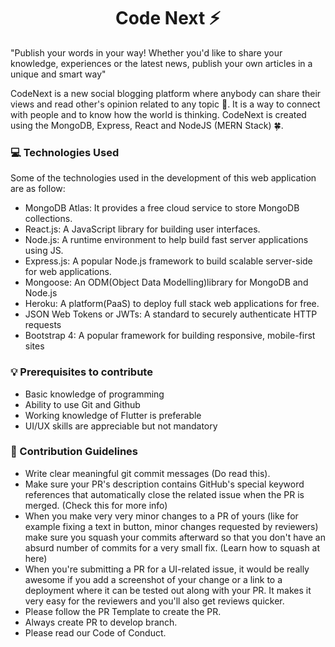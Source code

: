 <h1 align="center">Code Next ⚡</h1>

"Publish your words in your way! Whether you'd like to share your knowledge, experiences or the latest news, publish your own articles in a unique and smart way"

CodeNext is a new social blogging platform where anybody can share their views and read other's opinion related to any topic 🧾. It is a way to connect with people and to know how the world is thinking. CodeNext is created using the MongoDB, Express, React and NodeJS (MERN Stack) 🍀.

### 💻 Technologies Used
Some of the technologies used in the development of this web application are as follow:

- MongoDB Atlas: It provides a free cloud service to store MongoDB collections.
- React.js: A JavaScript library for building user interfaces.
- Node.js: A runtime environment to help build fast server applications using JS.
- Express.js: A popular Node.js framework to build scalable server-side for web applications.
- Mongoose: An ODM(Object Data Modelling)library for MongoDB and Node.js
- Heroku: A platform(PaaS) to deploy full stack web applications for free.
- JSON Web Tokens or JWTs: A standard to securely authenticate HTTP requests
- Bootstrap 4: A popular framework for building responsive, mobile-first sites

### 💡 Prerequisites to contribute
- Basic knowledge of programming
- Ability to use Git and Github
- Working knowledge of Flutter is preferable
- UI/UX skills are appreciable but not mandatory

### 🎉 Contribution Guidelines
- Write clear meaningful git commit messages (Do read this).
- Make sure your PR's description contains GitHub's special keyword references that automatically close the related issue when the PR is merged. (Check this for more info)
- When you make very very minor changes to a PR of yours (like for example fixing a text in button, minor changes requested by reviewers) make sure you squash your commits afterward so that you don't have an absurd number of commits for a very small fix. (Learn how to squash at here)
- When you're submitting a PR for a UI-related issue, it would be really awesome if you add a screenshot of your change or a link to a deployment where it can be tested out along with your PR. It makes it very easy for the reviewers and you'll also get reviews quicker.
- Please follow the PR Template to create the PR.
- Always create PR to develop branch.
- Please read our Code of Conduct.

